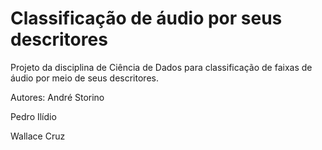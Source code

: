 # Classificação de áudio por seus descritores
Projeto da disciplina de Ciência de Dados para classificação de faixas de áudio por meio de seus descritores.

Autores:
André Storino

Pedro Ilídio

Wallace Cruz
